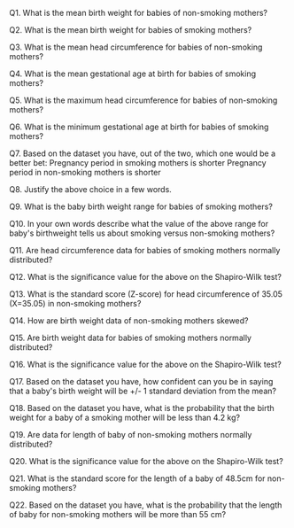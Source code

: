 Q1. What is the mean birth weight for babies of non-smoking mothers?


Q2. What is the mean birth weight for babies of smoking mothers?


Q3. What is the mean head circumference for babies of non-smoking mothers?


Q4. What is the mean gestational age at birth for babies of smoking mothers?


Q5. What is the maximum head circumference for babies of non-smoking mothers?


Q6. What is the minimum gestational age at birth for babies of smoking mothers?


Q7. Based on the dataset you have, out of the two, which one would be a better bet:
Pregnancy period in smoking mothers is shorter
Pregnancy period in non-smoking mothers is shorter

Q8. Justify the above choice in a few words.


Q9. What is the baby birth weight range for babies of smoking mothers?


Q10. In your own words describe what the value of the above range for baby's birthweight tells us about smoking versus non-smoking mothers?


Q11. Are head circumference data for babies of smoking mothers normally distributed?


Q12. What is the significance value for the above on the Shapiro-Wilk test?


Q13. What is the standard score (Z-score) for head circumference of 35.05 (X=35.05) in non-smoking mothers?

 
Q14. How are birth weight data of non-smoking mothers skewed?


Q15. Are birth weight data for babies of smoking mothers normally distributed?


Q16. What is the significance value for the above on the Shapiro-Wilk test?


Q17. Based on the dataset you have, how confident can you be in saying that a baby's birth weight will be +/- 1 standard deviation from the mean?


Q18. Based on the dataset you have, what is the probability that the birth weight for a baby of a smoking mother will be less than 4.2 kg?


Q19. Are data for length of baby of non-smoking mothers normally distributed?


Q20. What is the significance value for the above on the Shapiro-Wilk test?


Q21. What is the standard score for the length of a baby of 48.5cm for non-smoking mothers?


Q22. Based on the dataset you have, what is the probability that the length of baby for non-smoking mothers will be more than 55 cm?


